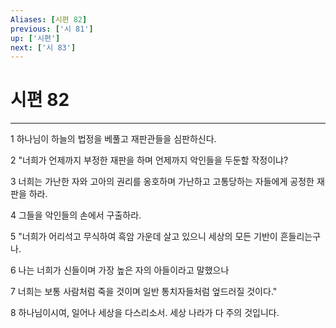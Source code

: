 ```yaml
---
Aliases: [시편 82]
previous: ['시 81']
up: ['시편']
next: ['시 83']
---
```

# 시편 82

***


1 하나님이 하늘의 법정을 베풀고 재판관들을 심판하신다. 

2 "너희가 언제까지 부정한 재판을 하며 언제까지 악인들을 두둔할 작정이냐? 

3 너희는 가난한 자와 고아의 권리를 옹호하며 가난하고 고통당하는 자들에게 공정한 재판을 하라. 

4 그들을 악인들의 손에서 구출하라. 

5 "너희가 어리석고 무식하여 흑암 가운데 살고 있으니 세상의 모든 기반이 흔들리는구나. 

6 나는 너희가 신들이며 가장 높은 자의 아들이라고 말했으나 

7 너희는 보통 사람처럼 죽을 것이며 일반 통치자들처럼 엎드러질 것이다." 

8 하나님이시여, 일어나 세상을 다스리소서. 세상 나라가 다 주의 것입니다.

